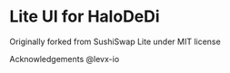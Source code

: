 # Lite UI for HaloDeDi

Originally forked from SushiSwap Lite under MIT license

Acknowledgements
@levx-io

